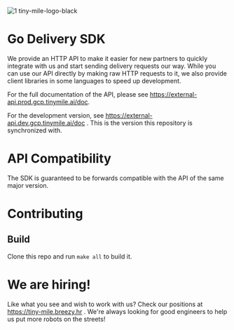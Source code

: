 ![1  tiny-mile-logo-black](https://user-images.githubusercontent.com/1395990/173195516-8a6dd2a7-85f9-4aea-a93c-2ce3afa3a894.png)

# Go Delivery SDK

We provide an HTTP API to make it easier for new partners to quickly integrate with us and start sending delivery requests our way. While you can use our API directly by making raw HTTP requests to it, we also provide client libraries in some languages to speed up development.

For the full documentation of the API, please see https://external-api.prod.gcp.tinymile.ai/doc.

For the development version, see https://external-api.dev.gcp.tinymile.ai/doc . This is the version this repository is synchronized with.

# API Compatibility

The SDK is guaranteed to be forwards compatible with the API of the same major version.

# Contributing

## Build

Clone this repo and run `make all` to build it.

# We are hiring!

Like what you see and wish to work with us? Check our positions at https://tiny-mile.breezy.hr . We're always looking for good engineers to help us put more robots on the streets!
